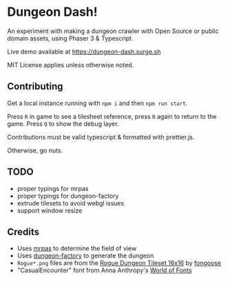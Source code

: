 # Dungeon Dash!

An experiment with making a dungeon crawler with Open Source or public domain assets, using Phaser 3 & Typescript.

Live demo available at https://dungeon-dash.surge.sh

MIT License applies unless otherwise noted.

## Contributing

Get a local instance running with `npm i` and then `npm run start`.

Press `R` in game to see a tilesheet reference, press `R` again to return to the game. Press `Q` to show the debug layer.

Contributions must be valid typescript & formatted with prettier.js.

Otherwise, go nuts.

## TODO

 * proper typings for mrpas
 * proper typings for dungeon-factory
 * extrude tilesets to avoid webgl issues
 * support window resize

## Credits

* Uses [mrpas](https://www.npmjs.com/package/mrpas) to determine the field of view
* Uses [dungeon-factory](https://www.npmjs.com/package/dungeon-factory) to generate the dungeon
* `Rogue*.png` files are from the [Rogue Dungeon Tileset 16x16](https://fongoose.itch.io/rogue-dungeon-tileset-16x16) by [fongoose](https://twitter.com/fongoosemike)
* "CasualEncounter" font from Anna Anthropy's [World of Fonts](https://w.itch.io/world-of-fonts)
